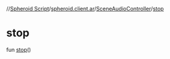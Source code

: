 //[Spheroid Script](../../index.md)/[spheroid.client.ar](../index.md)/[SceneAudioController](index.md)/[stop](stop.md)



# stop  
 
fun [stop](stop.md)()  



